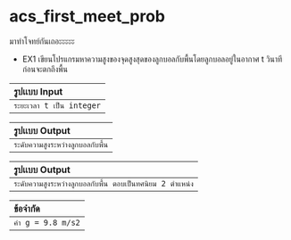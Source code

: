 # acs_first_meet_prob

มาทำโจทย์กันเถอะะะะะ

- EX1
  เขียนโปรแกรมหาความสูงของจุดสูงสุดของลูกบอลกับพื้นโดยลูกบอลอยู่ในอากาศ t วินาที ก่อนจะตกถึงพื้น
    
| รูปเเบบ Input| 
| :--------  |
| `ระยะเวลา t เป็น integer` |

| รูปเเบบ Output| 
| :--------  |
| `ระดับความสูงระหว่างลูกบอลกับพื้น` |

| รูปเเบบ Output| 
| :--------  |
| `ระดับความสูงระหว่างลูกบอลกับพื้น ตอบเป็นทศนิยม 2 ตําแหน่ง`

| ข้อจำกัด| 
| :--------  |
| `ค่า g = 9.8 m/s2` |







